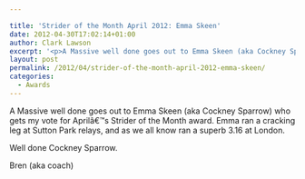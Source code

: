 ```yaml
---

title: 'Strider of the Month April 2012: Emma Skeen'
date: 2012-04-30T17:02:14+01:00
author: Clark Lawson
excerpt: '<p>A Massive well done goes out to Emma Skeen (aka Cockney Sparrow) who gets my vote for Aprilâ€™s Strider of the Month award. Emma ran a cracking leg at Sutton Park relays, and as we all know ran a superb 3.16 at London. </p><p>Well done Cockney Sparrow. </p><p>Bren (aka coach)</p>'
layout: post
permalink: /2012/04/strider-of-the-month-april-2012-emma-skeen/
categories:
  - Awards
---
```

</p> 

A Massive well done goes out to Emma Skeen (aka Cockney Sparrow) who gets my vote for Aprilâ€™s Strider of the Month award. Emma ran a cracking leg at Sutton Park relays, and as we all know ran a superb 3.16 at London. 

Well done Cockney Sparrow. 

Bren (aka coach)